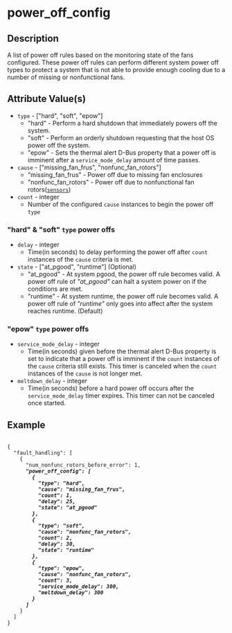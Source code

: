 # power_off_config

## Description
A list of power off rules based on the monitoring state of the fans configured. These power off rules can perform different system power off types to protect a system that is not able to provide enough cooling due to a number of missing or nonfunctional fans.

## Attribute Value(s)
* `type` - ["hard", "soft", "epow"]
  * "hard" - Perform a hard shutdown that immediately powers off the system.
  * "soft" - Perform an orderly shutdown requesting that the host OS power off
  the system.
  * "epow" - Sets the thermal alert D-Bus property that a power off is imminent
  after a `service_mode_delay` amount of time passes.
* `cause` - ["missing_fan_frus", "nonfunc_fan_rotors"]
  * "missing_fan_frus" - Power off due to missing fan enclosures
  * "nonfunc_fan_rotors" - Power off due to nonfunctional fan
  rotors([`sensors`](sensors.md))
* `count` - integer
  * Number of the configured `cause` instances to begin the power off `type`

### "hard" & "soft" `type` power offs
* `delay` - integer
  * Time(in seconds) to delay performing the power off after `count` instances
  of the `cause` criteria is met.
* `state` - ["at_pgood", "runtime"] (Optional)
  * "at_pgood" - At system pgood, the power off rule becomes valid. A power off
  rule of *"at_pgood"* can halt a system power on if the conditions are met.
  * "runtime" - At system runtime, the power off rule becomes valid. A power
  off rule of *"runtime"* only goes into affect after the system reaches
  runtime. (Default)

### "epow" `type` power offs
* `service_mode_delay` - integer
  * Time(in seconds) given before the thermal alert D-Bus property is set to
  indicate that a power off is imminent if the `count` instances of the `cause`
  criteria still exists. This timer is canceled when the `count` instances of
  the `cause` is not longer met.
* `meltdown_delay` - integer
  * Time(in seconds) before a hard power off occurs after the
  `service_mode_delay` timer expires. This timer can not be canceled once
  started.

## Example
<pre><code>
{
  "fault_handling": [
    {
      "num_nonfunc_rotors_before_error": 1,
      <b><i>"power_off_config": [
        {
          "type": "hard",
          "cause": "missing_fan_frus",
          "count": 1,
          "delay": 25,
          "state": "at_pgood"
        },
        {
          "type": "soft",
          "cause": "nonfunc_fan_rotors",
          "count": 2,
          "delay": 30,
          "state": "runtime"
        },
        {
          "type": "epow",
          "cause": "nonfunc_fan_rotors",
          "count": 3,
          "service_mode_delay": 300,
          "meltdown_delay": 300
        }
      ]</i></b>
    }
  ]
}
</code></pre>
